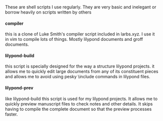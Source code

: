 These are shell scripts I use regularly.
They are very basic and inelegant or borrow heavily
on scripts written by others
#### compiler
this is a clone of Luke Smith's compiler script included
in larbs.xyz. I use it in vim to compile lots of things.
Mostly lilypond documents and groff documents.
#### lilypond-build
this script is specially designed for the way
a structure lilypond projects. it allows me to quickly
edit large documents from any of its constituent pieces
and allows me to avoid using pesky \\include commands
in lilypond files.
#### lilypond-prev
like lilypond-build this script is used for my lilypond
projects. It allows me to quickly preview manuscript files
to check notes and other details. It skips having to compile
the complete document so that the preview processes faster.
